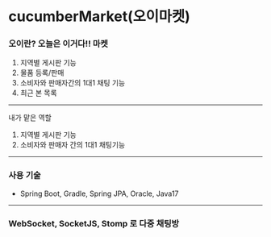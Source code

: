 # cucumberMarket(오이마켓)

### 오이란? 오늘은 이거다!! 마켓

1. 지역별 게시판 기능
2. 물품 등록/판매
3. 소비자와 판매자간의 1대1 채팅 기능
4. 최근 본 목록

---
내가 맡은 역할
1. 지역별 게시판 기능
2. 소비자와 판매자 간의 1대1 채팅기능

---
### 사용 기술
- Spring Boot, Gradle, Spring JPA, Oracle, Java17

--- 
### WebSocket, SocketJS, Stomp 로 다중 채팅방


